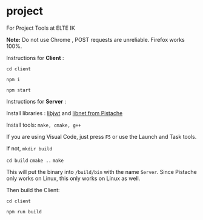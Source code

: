 # project
For Project Tools at ELTE IK


**Note:** Do not use Chrome , POST requests are unreliable. Firefox works 100%.


Instructions for **Client** : 

`cd client`
 
` npm i `

 `npm start`
 
 
 Instructions for **Server** : 
 
 Install libraries : [libjwt](https://github.com/benmcollins/libjwt) and [libnet from Pistache](https://github.com/oktal/pistache/)
 
 Install tools: `make, cmake, g++`
 
 If you are using Visual Code, just press `F5` or use the Launch and Task tools.
 
 If not, `mkdir build`
 
 `cd build`
 `cmake ..`
 `make`
 
 This will put the binary into `/build/bin` with the name `Server`. Since Pistache only works on Linux, this only works on Linux as well.
 
 Then build the Client:
 
 `cd client`
 
 `npm run build`
 

